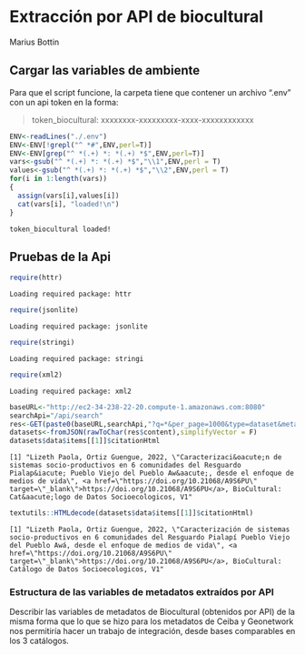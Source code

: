 # Extracción por API de biocultural
Marius Bottin

## Cargar las variables de ambiente

Para que el script funcione, la carpeta tiene que contener un archivo
“.env” con un api token en la forma:

> token_biocultural: xxxxxxxx-xxxxxxxxx-xxxx-xxxxxxxxxxxx

``` r
ENV<-readLines("./.env")
ENV<-ENV[!grepl("^ *#",ENV,perl=T)]
ENV<-ENV[grep("^ *(.+) *: *(.+) *$",ENV,perl=T)]
vars<-gsub("^ *(.+) *: *(.+) *$","\\1",ENV,perl = T)
values<-gsub("^ *(.+) *: *(.+) *$","\\2",ENV,perl = T)
for(i in 1:length(vars))
{
  assign(vars[i],values[i])
  cat(vars[i], "loaded!\n")
}
```

    token_biocultural loaded!

## Pruebas de la Api

``` r
require(httr)
```

    Loading required package: httr

``` r
require(jsonlite)
```

    Loading required package: jsonlite

``` r
require(stringi)
```

    Loading required package: stringi

``` r
require(xml2)
```

    Loading required package: xml2

``` r
baseURL<-"http://ec2-34-238-22-20.compute-1.amazonaws.com:8080"
searchApi="/api/search"
res<-GET(paste0(baseURL,searchApi,"?q=*&per_page=1000&type=dataset&metadata_fields=*"), add_headers(`X-Dataverse-key` = token_biocultural),accept_json())
datasets<-fromJSON(rawToChar(res$content),simplifyVector = F)
datasets$data$items[[1]]$citationHtml
```

    [1] "Lizeth Paola, Ortiz Guengue, 2022, \"Caracterizaci&oacute;n de sistemas socio-productivos en 6 comunidades del Resguardo Pialap&iacute; Pueblo Viejo del Pueblo Aw&aacute;, desde el enfoque de medios de vida\", <a href=\"https://doi.org/10.21068/A9S6PU\" target=\"_blank\">https://doi.org/10.21068/A9S6PU</a>, BioCultural: Cat&aacute;logo de Datos Socioecologicos, V1"

``` r
textutils::HTMLdecode(datasets$data$items[[1]]$citationHtml)
```

    [1] "Lizeth Paola, Ortiz Guengue, 2022, \"Caracterización de sistemas socio-productivos en 6 comunidades del Resguardo Pialapí Pueblo Viejo del Pueblo Awá, desde el enfoque de medios de vida\", <a href=\"https://doi.org/10.21068/A9S6PU\" target=\"_blank\">https://doi.org/10.21068/A9S6PU</a>, BioCultural: Catálogo de Datos Socioecologicos, V1"

### Estructura de las variables de metadatos extraídos por API

Describir las variables de metadatos de Biocultural (obtenidos por API)
de la misma forma que lo que se hizo para los metadatos de Ceiba y
Geonetwork nos permitiría hacer un trabajo de integración, desde bases
comparables en los 3 catálogos.
